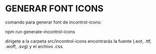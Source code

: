 # GENERAR FONT ICONS
comando para generar font de incontrol-icons: 

npm run generate-incontrol-icons

dirigete a la carpeta src/incontrol-icons
encontrarás la fuente (.eot, .ttf, .woff, .svg) y el archivo .css
